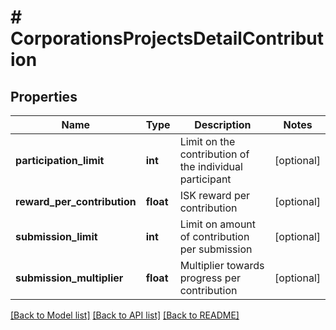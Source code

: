 # # CorporationsProjectsDetailContribution

## Properties

Name | Type | Description | Notes
------------ | ------------- | ------------- | -------------
**participation_limit** | **int** | Limit on the contribution of the individual participant | [optional]
**reward_per_contribution** | **float** | ISK reward per contribution | [optional]
**submission_limit** | **int** | Limit on amount of contribution per submission | [optional]
**submission_multiplier** | **float** | Multiplier towards progress per contribution | [optional]

[[Back to Model list]](../../README.md#models) [[Back to API list]](../../README.md#endpoints) [[Back to README]](../../README.md)
